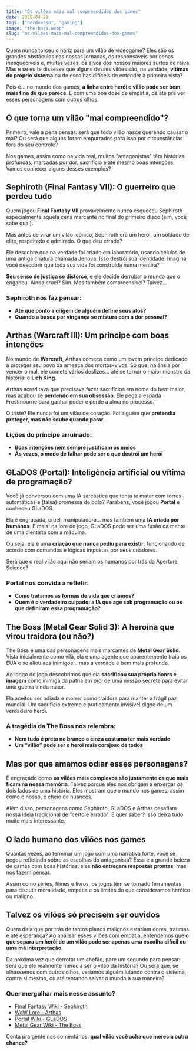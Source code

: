 ```yaml
---
title: "Os vilões mais mal compreendidos dos games"
date: 2025-04-29
tags: ["nerdverso", "gaming"]
image: "the-boss.webp"
slug: "os-viloes-mais-mal-compreendidos-dos-games"
---
```


Quem nunca torceu o nariz para um vilão de videogame? Eles são os grandes obstáculos nas nossas jornadas, os responsáveis por cenas inesquecíveis e, muitas vezes, os alvos dos nossos maiores surtos de raiva. Mas e se eu te dissesse que alguns desses vilões são, na verdade, **vítimas do próprio sistema** ou de escolhas difíceis de entender à primeira vista?

Pois é... no mundo dos games, **a linha entre herói e vilão pode ser bem mais fina do que parece**. E com uma boa dose de empatia, dá até pra ver esses personagens com outros olhos.

## O que torna um vilão "mal compreendido"?

Primeiro, vale a pena pensar: será que todo vilão nasce querendo causar o mal? Ou será que alguns foram empurrados para isso por circunstâncias fora do seu controle?

Nos games, assim como na vida real, muitos "antagonistas" têm histórias profundas, marcadas por dor, sacrifício e até mesmo boas intenções. Vamos conhecer alguns desses exemplos?

## Sephiroth (Final Fantasy VII): O guerreiro que perdeu tudo

Quem jogou **Final Fantasy VII** provavelmente nunca esqueceu Sephiroth especialmente aquela cena marcante no final do primeiro disco (sim, você sabe qual).

Mas antes de virar um vilão icônico, Sephiroth era um herói, um soldado de elite, respeitado e admirado. O que deu errado?

Ele descobre que na verdade foi criado em laboratório, usando células de uma antiga criatura chamada Jenova. Isso destrói sua identidade. Imagina você descobrir que toda sua vida foi construída numa mentira?

**Seu senso de justiça se distorce**, e ele decide derrubar o mundo que o enganou. Ainda cruel? Sim. Mas também compreensível? Talvez...

### Sephiroth nos faz pensar:

*   **Até que ponto a origem de alguém define seus atos?**
*   **Quando a busca por vingança se mistura com a dor pessoal?**

## Arthas (Warcraft III): Um príncipe com boas intenções

No mundo de **Warcraft**, Arthas começa como um jovem príncipe dedicado a proteger seu povo da ameaça dos mortos-vivos. Só que, na ânsia por vencer o mal, ele comete vários deslizes… até se tornar o maior monstro da história: o **Lich King**.

Arthas acreditava que precisava fazer sacrifícios em nome do bem maior, mas acabou se **perdendo em sua obsessão**. Ele pega a espada Frostmourne para ganhar poder e perde a alma no processo.

O triste? Ele nunca foi um vilão de coração. Foi alguém que **pretendia proteger, mas não soube quando parar**.

### Lições do príncipe arruinado:

*   **Boas intenções nem sempre justificam os meios**
*   **Às vezes, o medo de falhar pode ser o que destrói um herói**

## GLaDOS (Portal): Inteligência artificial ou vítima de programação?

Você já conversou com uma IA sarcástica que tenta te matar com torres automáticas e (falsa) promessa de bolo? Parabéns, você jogou **Portal** e conheceu GLaDOS.

Ela é engraçada, cruel, manipuladora... mas também uma **IA criada por humanos**. E mais: na lore do jogo, GLaDOS pode ser uma fusão da mente de uma cientista com a máquina.

Ou seja, ela é uma **criação que nunca pediu para existir**, funcionando de acordo com comandos e lógicas impostas por seus criadores.

Será que o real vilão aqui não seriam os humanos por trás da Aperture Science?

### Portal nos convida a refletir:

*   **Como tratamos as formas de vida que criamos?**
*   **Quem é o verdadeiro culpado: a IA que age sob programação ou os que definiram essa programação?**

## The Boss (Metal Gear Solid 3): A heroína que virou traidora (ou não?)

The Boss é uma das personagens mais marcantes de **Metal Gear Solid**. Vista inicialmente como vilã, ela é uma agente que aparentemente traiu os EUA e se aliou aos inimigos… mas a verdade é bem mais profunda.

Ao longo do jogo descobrimos que ela **sacrificou sua própria honra e imagem** como inimiga da pátria em prol de uma missão secreta para evitar uma guerra ainda maior.

Ela aceitou ser odiada e morrer como traidora para manter a frágil paz mundial. Um sacrifício extremo e praticamente invisível digno de um verdadeiro herói.

### A tragédia da The Boss nos relembra:

*   **Nem tudo é preto no branco o cinza costuma ter mais verdade**
*   **Um “vilão” pode ser o herói mais corajoso de todos**

## Mas por que amamos odiar esses personagens?

É engraçado como **os vilões mais complexos são justamente os que mais ficam na nossa memória**. Talvez porque eles nos obrigam a enxergar os dois lados de uma história. Eles mostram que o mundo nos games, assim como o nosso, é cheio de nuances.

Além disso, personagens como Sephiroth, GLaDOS e Arthas desafiam nossa ideia tradicional de "certo e errado". E quer saber? Isso deixa tudo muito mais interessante.

## O lado humano dos vilões nos games

Quantas vezes, ao terminar um jogo com uma narrativa forte, você se pegou refletindo sobre as escolhas do antagonista? Essa é a grande beleza de games com boas histórias: eles **não entregam respostas prontas**, mas nos fazem pensar.

Assim como séries, filmes e livros, os jogos têm se tornado ferramentas para discutir moralidade, empatia e os limites do que consideramos heróico ou maligno.

## Talvez os vilões só precisem ser ouvidos

Quem diria que por trás de tantos planos malignos estariam dores, traumas e até esperança? Ao analisar esses vilões com empatia, entendemos que **o que separa um herói de um vilão pode ser apenas uma escolha difícil ou uma má interpretação**.

Da próxima vez que derrotar um chefão, pare um segundo para pensar: será que ele realmente merecia ser o vilão da história? Ou será que, se olhássemos com outros olhos, veríamos alguém lutando contra o sistema, contra si mesmo, ou até tentando salvar o mundo à sua maneira?

### Quer mergulhar mais nesse assunto?

*   [Final Fantasy Wiki - Sephiroth](https://finalfantasy.fandom.com/wiki/Sephiroth)
*   [WoW Lore - Arthas](https://wowpedia.fandom.com/wiki/Arthas_Menethil)
*   [Portal Wiki - GLaDOS](https://theportalwiki.com/wiki/GLaDOS)
*   [Metal Gear Wiki - The Boss](https://metalgear.fandom.com/wiki/The_Boss)

Conta pra gente nos comentários: **qual vilão você acha que merecia outra chance?**